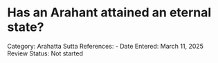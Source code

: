 # Has an Arahant attained an eternal state?

Category: Arahatta
Sutta References: -
Date Entered: March 11, 2025
Review Status: Not started